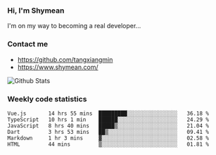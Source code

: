 ### Hi, I'm Shymean

I'm on my way to becoming a real developer...

### Contact me

- <https://github.com/tangxiangmin>
- <https://www.shymean.com/>

![Github Stats](https://github-readme-stats.vercel.app/api?username=tangxiangmin&show_icons=true&theme=dark)


###  Weekly code statistics

<!--START_SECTION:waka-->

```text
Vue.js       14 hrs 55 mins  █████████░░░░░░░░░░░░░░░░   36.18 %
TypeScript   10 hrs 1 min    ██████░░░░░░░░░░░░░░░░░░░   24.29 %
JavaScript   8 hrs 40 mins   █████▒░░░░░░░░░░░░░░░░░░░   21.04 %
Dart         3 hrs 53 mins   ██▒░░░░░░░░░░░░░░░░░░░░░░   09.41 %
Markdown     1 hr 3 mins     ▓░░░░░░░░░░░░░░░░░░░░░░░░   02.58 %
HTML         44 mins         ▒░░░░░░░░░░░░░░░░░░░░░░░░   01.81 %
```

<!--END_SECTION:waka-->